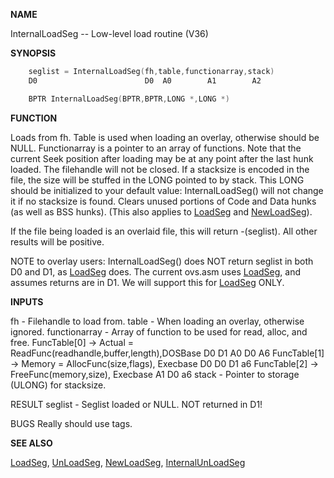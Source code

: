 
**NAME**

InternalLoadSeg -- Low-level load routine (V36)

**SYNOPSIS**

```c
    seglist = InternalLoadSeg(fh,table,functionarray,stack)
    D0                        D0  A0        A1        A2

    BPTR InternalLoadSeg(BPTR,BPTR,LONG *,LONG *)

```
**FUNCTION**

Loads from fh.  Table is used when loading an overlay, otherwise
should be NULL.  Functionarray is a pointer to an array of functions.
Note that the current Seek position after loading may be at any point
after the last hunk loaded.  The filehandle will not be closed.  If a
stacksize is encoded in the file, the size will be stuffed in the
LONG pointed to by stack.  This LONG should be initialized to your
default value: InternalLoadSeg() will not change it if no stacksize
is found. Clears unused portions of Code and Data hunks (as well as
BSS hunks).  (This also applies to [LoadSeg](LoadSeg) and [NewLoadSeg](NewLoadSeg)).

If the file being loaded is an overlaid file, this will return
-(seglist).  All other results will be positive.

NOTE to overlay users: InternalLoadSeg() does NOT return seglist in
both D0 and D1, as [LoadSeg](LoadSeg) does.  The current ovs.asm uses [LoadSeg](LoadSeg),
and assumes returns are in D1.  We will support this for [LoadSeg](LoadSeg)
ONLY.

**INPUTS**

fh            - Filehandle to load from.
table         - When loading an overlay, otherwise ignored.
functionarray - Array of function to be used for read, alloc, and free.
FuncTable[0] -&#062;  Actual = ReadFunc(readhandle,buffer,length),DOSBase
D0                D1         A0     D0      A6
FuncTable[1] -&#062;  Memory = AllocFunc(size,flags), Execbase
D0                 D0   D1      a6
FuncTable[2] -&#062;  FreeFunc(memory,size), Execbase
A1     D0     a6
stack         - Pointer to storage (ULONG) for stacksize.

RESULT
seglist       - Seglist loaded or NULL.  NOT returned in D1!

BUGS
Really should use tags.

**SEE ALSO**

[LoadSeg](LoadSeg), [UnLoadSeg](UnLoadSeg), [NewLoadSeg](NewLoadSeg), [InternalUnLoadSeg](InternalUnLoadSeg)
